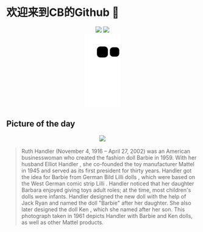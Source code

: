 
# 欢迎来到CB的Github 👋

<div align="center">
  <img height="137px" src="https://github-readme-stats.vercel.app/api?username=SuperCB&show_icons=true&theme=radical" />
  <img height="137px" src="https://github-readme-stats.vercel.app/api/top-langs/?username=SuperCB&hide_title=true&hide_border=true&layout=compact&langs_count=6&text_color=000&icon_color=fff" />
</div>


<div align="center">
    <img src="./contribution-snake/github-contribution-grid-snake.svg" />
</div>



## Picture of the day
<div align="center">
  <img width=400px src="https://upload.wikimedia.org/wikipedia/commons/thumb/0/07/Ruth_Handler_in_1961.jpg/600px-Ruth_Handler_in_1961.jpg" />
</div>

>Ruth Handler  (November 4, 1916 – April 27, 2002) was an American businesswoman who created the fashion doll  Barbie  in 1959. With her husband  Elliot Handler , she co-founded the toy manufacturer  Mattel  in 1945 and served as its first president for thirty years. Handler got the idea for Barbie from German  Bild Lilli dolls , which were based on the West German comic strip  Lilli . Handler noticed that her daughter Barbara enjoyed giving toys adult roles; at the time, most children's dolls were infants. Handler designed the new doll with the help of  Jack Ryan  and named the doll "Barbie" after her daughter. She also later designed the doll  Ken , which she named after her son. This photograph taken in 1961 depicts Handler with Barbie and Ken dolls, as well as other Mattel products.


